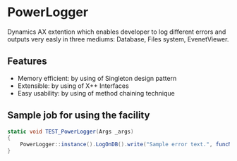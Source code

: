 # PowerLogger
 Dynamics AX extention which enables developer to log different errors and outputs very easly in three mediums: Database, Files system, EvenetViewer.

## Features
* Memory efficient: by using of Singleton design pattern
* Extensible: by using of X++ Interfaces
* Easy usability: by using of method chaining technique

## Sample job for using the facility
```csharp
static void TEST_PowerLogger(Args _args)
{
    PowerLogger::instance().LogOnDB().write("Sample error text.", funcName(), 0, "My sample title");
}
```